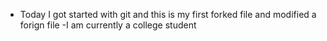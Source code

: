 - Today I got started with git and this is my first forked file and modified a forign file
-I am currently a college student
